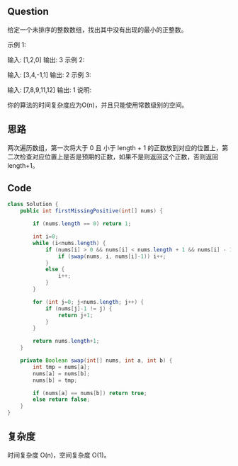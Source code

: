 ## Question

给定一个未排序的整数数组，找出其中没有出现的最小的正整数。

示例 1:

输入: [1,2,0]
输出: 3
示例 2:

输入: [3,4,-1,1]
输出: 2
示例 3:

输入: [7,8,9,11,12]
输出: 1
说明:

你的算法的时间复杂度应为O(n)，并且只能使用常数级别的空间。

## 思路

两次遍历数组，第一次将大于 0 且 小于 length + 1 的正数放到对应的位置上，第二次检查对应位置上是否是预期的正数，如果不是则返回这个正数，否则返回 length+1。

## Code
```java
class Solution {
    public int firstMissingPositive(int[] nums) {

        if (nums.length == 0) return 1;

        int i=0;
        while (i<nums.length) {
            if (nums[i] > 0 && nums[i] < nums.length + 1 && nums[i] - 1 != i) {
                if (swap(nums, i, nums[i]-1)) i++;
            }
            else {
                i++;
            }
        }

        for (int j=0; j<nums.length; j++) {
            if (nums[j]-1 != j) {
                return j+1;
            }
        }

        return nums.length+1;
    }

    private Boolean swap(int[] nums, int a, int b) {
        int tmp = nums[a];
        nums[a] = nums[b];
        nums[b] = tmp;

        if (nums[a] == nums[b]) return true;
        else return false;
    }
}
```

## 复杂度
时间复杂度 O(n)，空间复杂度 O(1)。
